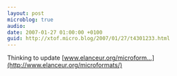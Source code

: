 ```yaml
---
layout: post
microblog: true
audio: 
date: 2007-01-27 01:00:00 +0100
guid: http://xtof.micro.blog/2007/01/27/t4301233.html
---
```

Thinking to update [www.elanceur.org/microform...](http://www.elanceur.org/microformats/)
